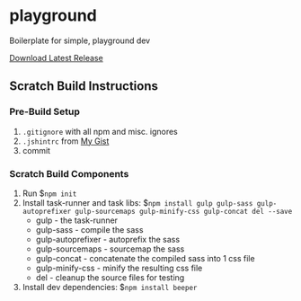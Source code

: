 # playground
Boilerplate for simple, playground dev

[Download Latest Release](https://github.com/psullivan6/playground/releases/latest)

## Scratch Build Instructions

### Pre-Build Setup
1. `.gitignore` with all npm and misc. ignores
1. `.jshintrc` from [My Gist](https://gist.github.com/psullivan6/e7d9f6611bd163e52951)
1. commit

### Scratch Build Components
1. Run $`npm init`
1. Install task-runner and task libs: $`npm install gulp gulp-sass gulp-autoprefixer gulp-sourcemaps gulp-minify-css gulp-concat del --save`
    - gulp              - the task-runner
    - gulp-sass         - compile the sass
    - gulp-autoprefixer - autoprefix the sass
    - gulp-sourcemaps   - sourcemap the sass
    - gulp-concat       - concatenate the compiled sass into 1 css file
    - gulp-minify-css   - minify the resulting css file
    - del               - cleanup the source files for testing
1. Install dev dependencies: $`npm install beeper`